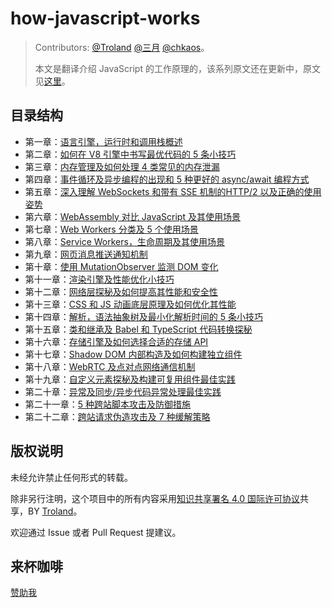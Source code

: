 # how-javascript-works

> Contributors: [@Troland](https://github.com/Troland/) [@三月](https://github.com/heaven2049) [@chkaos](https://github.com/chkaos)。
>
> 本文是翻译介绍 JavaScript 的工作原理的，该系列原文还在更新中，原文见[这里](https://blog.sessionstack.com/tagged/tutorial)。

## 目录结构

- 第一章：[语言引擎，运行时和调用栈概述](overview.md)
- 第二章：[如何在 V8 引擎中书写最优代码的 5 条小技巧](v8.md)
- 第三章：[内存管理及如何处理 4 类常见的内存泄漏](memory-management.md)
- 第四章：[事件循环及异步编程的出现和 5 种更好的 async/await 编程方式](event-loop.md) 
- 第五章：[深入理解 WebSockets 和带有 SSE 机制的HTTP/2 以及正确的使用姿势](http.md) 
- 第六章：[WebAssembly 对比 JavaScript 及其使用场景](webassembly.md)
- 第七章：[Web Workers 分类及 5 个使用场景](worker.md)
- 第八章：[Service Workers，生命周期及其使用场景](service-worker.md)
- 第九章：[网页消息推送通知机制](push-notifications.md)
- 第十章：[使用 MutationObserver 监测 DOM 变化](mutation-observer.md)
- 第十一章：[渲染引擎及性能优化小技巧](rendering.md)
- 第十二章：[网络层探秘及如何提高其性能和安全性](networking.md)
- 第十三章：[CSS 和 JS 动画底层原理及如何优化其性能](animation.md)
- 第十四章：[解析，语法抽象树及最小化解析时间的 5 条小技巧](ast.md)
- 第十五章：[类和继承及 Babel 和 TypeScript 代码转换探秘](transpiling.md)
- 第十六章：[存储引擎及如何选择合适的存储 API](storage.md)
- 第十七章：[Shadow DOM 内部构造及如何构建独立组件](shadow-dom.md)
- 第十八章：[WebRTC 及点对点网络通信机制](webrtc.md)
- 第十九章：[自定义元素探秘及构建可复用组件最佳实践](custom-element.md)
- 第二十章：[异常及同步/异步代码异常处理最佳实践](exceptions.md)
- 第二十一章：[5 种跨站脚本攻击及防御措施](xss-attack.md)
- 第二十二章：[跨站请求伪造攻击及 7 种缓解策略](csrf.md)

## 版权说明

未经允许禁止任何形式的转载。

除非另行注明，这个项目中的所有内容采用[知识共享署名 4.0 国际许可协议](http://creativecommons.org/licenses/by/4.0/)共享，BY [Troland](https://github.com/Troland)。

欢迎通过 Issue 或者 Pull Request 提建议。

## 来杯咖啡

[赞助我](https://user-images.githubusercontent.com/1475173/39091700-c211409e-462c-11e8-8531-90261c9a7b73.png)
